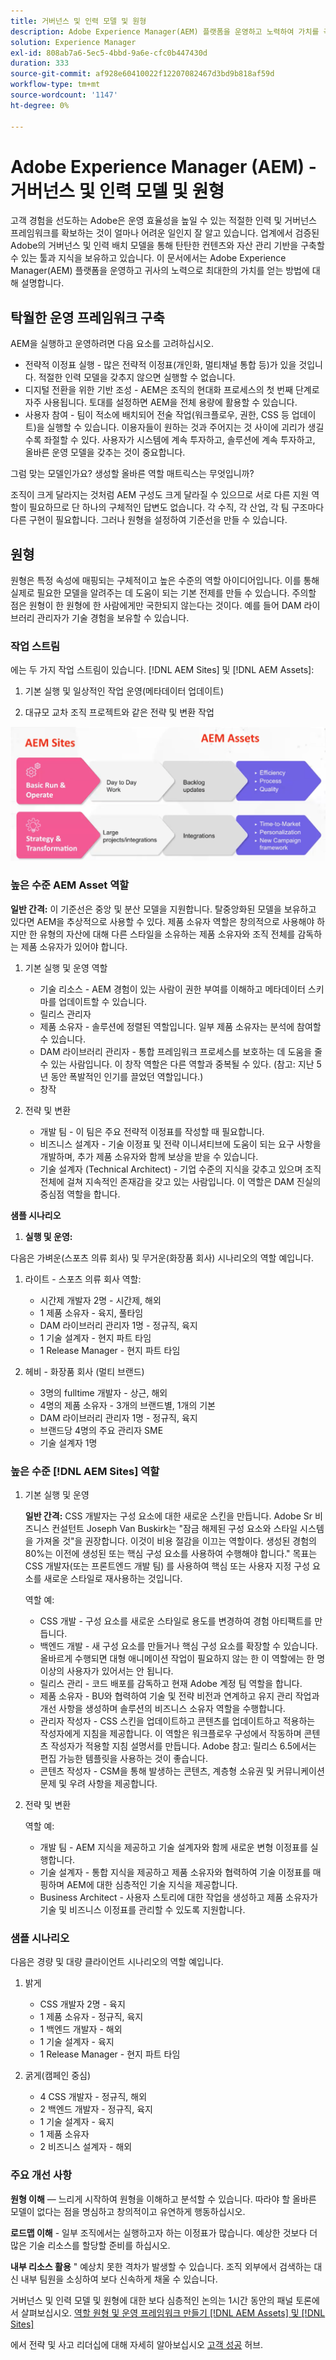 ```yaml
---
title: 거버넌스 및 인력 모델 및 원형
description: Adobe Experience Manager(AEM) 플랫폼을 운영하고 노력하여 가치를 극대화하는 방법을 알아봅니다.
solution: Experience Manager
exl-id: 808ab7a6-5ec5-4bbd-9a6e-cfc0b447430d
duration: 333
source-git-commit: af928e60410022f12207082467d3bd9b818af59d
workflow-type: tm+mt
source-wordcount: '1147'
ht-degree: 0%

---
```


# Adobe Experience Manager (AEM) - 거버넌스 및 인력 모델 및 원형

고객 경험을 선도하는 Adobe은 운영 효율성을 높일 수 있는 적절한 인력 및 거버넌스 프레임워크를 확보하는 것이 얼마나 어려운 일인지 잘 알고 있습니다. 업계에서 검증된 Adobe의 거버넌스 및 인력 배치 모델을 통해 탄탄한 컨텐츠와 자산 관리 기반을 구축할 수 있는 툴과 지식을 보유하고 있습니다. 이 문서에서는 Adobe Experience Manager(AEM) 플랫폼을 운영하고 귀사의 노력으로 최대한의 가치를 얻는 방법에 대해 설명합니다.

## 탁월한 운영 프레임워크 구축

AEM을 실행하고 운영하려면 다음 요소를 고려하십시오.

* 전략적 이정표 실행 - 많은 전략적 이정표(개인화, 멀티채널 통합 등)가 있을 것입니다. 적절한 인력 모델을 갖추지 않으면 실행할 수 없습니다.
* 디지털 전환을 위한 기반 조성 - AEM은 조직의 현대화 프로세스의 첫 번째 단계로 자주 사용됩니다. 토대를 설정하면 AEM을 전체 용량에 활용할 수 있습니다.
* 사용자 참여 - 팀이 적소에 배치되어 전술 작업(워크플로우, 권한, CSS 등 업데이트)을 실행할 수 있습니다. 이용자들이 원하는 것과 주어지는 것 사이에 괴리가 생길수록 좌절할 수 있다. 사용자가 시스템에 계속 투자하고, 솔루션에 계속 투자하고, 올바른 운영 모델을 갖추는 것이 중요합니다.

그럼 맞는 모델인가요? 생성할 올바른 역할 매트릭스는 무엇입니까?

조직이 크게 달라지는 것처럼 AEM 구성도 크게 달라질 수 있으므로 서로 다른 지원 역할이 필요하므로 단 하나의 구체적인 답변도 없습니다. 각 수직, 각 산업, 각 팀 구조마다 다른 구현이 필요합니다. 그러나 원형을 설정하여 기준선을 만들 수 있습니다.

## 원형

원형은 특정 속성에 매핑되는 구체적이고 높은 수준의 역할 아이디어입니다. 이를 통해 실제로 필요한 모델을 알려주는 데 도움이 되는 기본 전제를 만들 수 있습니다. 주의할 점은 원형이 한 원형에 한 사람에게만 국한되지 않는다는 것이다. 예를 들어 DAM 라이브러리 관리자가 기술 경험을 보유할 수 있습니다.

### 작업 스트림

에는 두 가지 작업 스트림이 있습니다. [!DNL AEM Sites] 및 [!DNL AEM Assets]:

1. 기본 실행 및 일상적인 작업 운영(메타데이터 업데이트)

1. 대규모 교차 조직 프로젝트와 같은 전략 및 변환 작업

![작업 스트림](assets/streams-of-operationalization.png)

### 높은 수준 AEM Asset 역할

**일반 간격:** 이 기준선은 중앙 및 분산 모델을 지원합니다. 탈중앙화된 모델을 보유하고 있다면 AEM을 추상적으로 사용할 수 있다. 제품 소유자 역할은 창의적으로 사용해야 하지만 한 유형의 자산에 대해 다른 스타일을 소유하는 제품 소유자와 조직 전체를 감독하는 제품 소유자가 있어야 합니다.

1. 기본 실행 및 운영 역할

   * 기술 리소스 - AEM 경험이 있는 사람이 권한 부여를 이해하고 메타데이터 스키마를 업데이트할 수 있습니다.
   * 릴리스 관리자
   * 제품 소유자 - 솔루션에 정렬된 역할입니다. 일부 제품 소유자는 분석에 참여할 수 있습니다.
   * DAM 라이브러리 관리자 - 통합 프레임워크 프로세스를 보호하는 데 도움을 줄 수 있는 사람입니다. 이 창작 역할은 다른 역할과 중복될 수 있다. (참고: 지난 5년 동안 폭발적인 인기를 끌었던 역할입니다.)
   * 창작

1. 전략 및 변환

   * 개발 팀 - 이 팀은 주요 전략적 이정표를 작성할 때 필요합니다.
   * 비즈니스 설계자 - 기술 이정표 및 전략 이니셔티브에 도움이 되는 요구 사항을 개발하며, 추가 제품 소유자와 함께 보상을 받을 수 있습니다.
   * 기술 설계자 (Technical Architect) - 기업 수준의 지식을 갖추고 있으며 조직 전체에 걸쳐 지속적인 존재감을 갖고 있는 사람입니다. 이 역할은 DAM 진실의 중심점 역할을 합니다.

**샘플 시나리오**

1. **실행 및 운영:**

다음은 가벼운(스포츠 의류 회사) 및 무거운(화장품 회사) 시나리오의 역할 예입니다.

1. 라이트 - 스포츠 의류 회사 역할:

   * 시간제 개발자 2명 - 시간제, 해외
   * 1 제품 소유자 - 육지, 풀타임
   * DAM 라이브러리 관리자 1명 - 정규직, 육지
   * 1 기술 설계자 - 현지 파트 타임
   * 1 Release Manager - 현지 파트 타임

1. 헤비 - 화장품 회사 (멀티 브랜드)

   * 3명의 fulltime 개발자 - 상근, 해외
   * 4명의 제품 소유자 - 3개의 브랜드별, 1개의 기본
   * DAM 라이브러리 관리자 1명 - 정규직, 육지
   * 브랜드당 4명의 주요 관리자 SME
   * 기술 설계자 1명

### 높은 수준 [!DNL AEM Sites] 역할

1. 기본 실행 및 운영

   **일반 간격:** CSS 개발자는 구성 요소에 대한 새로운 스킨을 만듭니다. Adobe Sr 비즈니스 컨설턴트 Joseph Van Buskirk는 &quot;잠금 해제된 구성 요소와 스타일 시스템을 가져올 것&quot;을 권장합니다. 이것이 비용 절감을 이끄는 역할이다. 생성된 경험의 80%는 이전에 생성된 또는 핵심 구성 요소를 사용하여 수행해야 합니다.&quot; 목표는 CSS 개발자(또는 프론트엔드 개발 팀) 를 사용하여 핵심 또는 사용자 지정 구성 요소를 새로운 스타일로 재사용하는 것입니다.

   역할 예:

   * CSS 개발 - 구성 요소를 새로운 스타일로 용도를 변경하여 경험 아티팩트를 만듭니다.
   * 백엔드 개발 - 새 구성 요소를 만들거나 핵심 구성 요소를 확장할 수 있습니다. 올바르게 수행되면 대형 애니메이션 작업이 필요하지 않는 한 이 역할에는 한 명 이상의 사용자가 있어서는 안 됩니다.
   * 릴리스 관리 - 코드 배포를 감독하고 현재 Adobe 계정 팀 역할을 합니다.
   * 제품 소유자 - BU와 협력하여 기술 및 전략 비전과 연계하고 유지 관리 작업과 개선 사항을 생성하며 솔루션의 비즈니스 소유자 역할을 수행합니다.
   * 관리자 작성자 - CSS 스킨을 업데이트하고 콘텐츠를 업데이트하고 적용하는 작성자에게 지침을 제공합니다. 이 역할은 워크플로우 구성에서 작동하며 콘텐츠 작성자가 적용할 지침 설명서를 만듭니다. Adobe 참고: 릴리스 6.5에서는 편집 가능한 템플릿을 사용하는 것이 좋습니다.
   * 콘텐츠 작성자 - CSM을 통해 발생하는 콘텐츠, 계층형 소유권 및 커뮤니케이션 문제 및 우려 사항을 제공합니다.

1. 전략 및 변환

   역할 예:

   * 개발 팀 - AEM 지식을 제공하고 기술 설계자와 함께 새로운 변형 이정표를 실행합니다.
   * 기술 설계자 - 통합 지식을 제공하고 제품 소유자와 협력하여 기술 이정표를 매핑하며 AEM에 대한 심층적인 기술 지식을 제공합니다.
   * Business Architect - 사용자 스토리에 대한 작업을 생성하고 제품 소유자가 기술 및 비즈니스 이정표를 관리할 수 있도록 지원합니다.

### 샘플 시나리오

다음은 경량 및 대량 클라이언트 시나리오의 역할 예입니다.

1. 밝게

   * CSS 개발자 2명 - 육지
   * 1 제품 소유자 - 정규직, 육지
   * 1 백엔드 개발자 - 해외
   * 1 기술 설계자 - 육지
   * 1 Release Manager - 현지 파트 타임

1. 굵게(캠페인 중심)

   * 4 CSS 개발자 - 정규직, 해외
   * 2 백엔드 개발자 - 정규직, 육지
   * 1 기술 설계자 - 육지
   * 1 제품 소유자
   * 2 비즈니스 설계자 - 해외

### 주요 개선 사항

**원형 이해** — 느리게 시작하여 원형을 이해하고 분석할 수 있습니다. 따라야 할 올바른 모델이 없다는 점을 명심하고 창의적이고 유연하게 행동하십시오.

**로드맵 이해** - 일부 조직에서는 실행하고자 하는 이정표가 많습니다. 예상한 것보다 더 많은 기술 리소스를 할당할 준비를 하십시오.

**내부 리소스 활용** &quot; 예상치 못한 격차가 발생할 수 있습니다. 조직 외부에서 검색하는 대신 내부 팀원을 소싱하여 보다 신속하게 채울 수 있습니다.

거버넌스 및 인력 모델 및 원형에 대한 보다 심층적인 논의는 1시간 동안의 패널 토론에서 살펴보십시오. [역할 원형 및 운영 프레임워크 만들기 [!DNL AEM Assets] 및 [!DNL Sites]](https://adobecustomersuccess.adobeconnect.com/p8ml5nmy0758mp4/)

에서 전략 및 사고 리더십에 대해 자세히 알아보십시오 [고객 성공](https://experienceleague.adobe.com/docs/customer-success/customer-success/overview.html) 허브.
